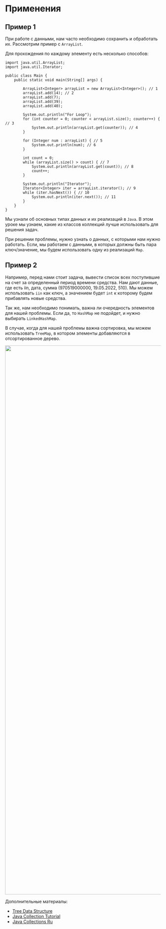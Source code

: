 <h1>Применения</h1>

## Пример 1

<p>При работе с данными, нам часто необходимо сохранить и обработать их. Рассмотрим пример с <code>ArrayList</code>.</p>

<p>Для прохождения по каждому элементу есть несколько способов:</p>

<pre><code>import java.util.ArrayList;
import java.util.Iterator;

public class Main {
    public static void main(String[] args) {

        ArrayList&lt;Integer&gt; arrayList = new ArrayList&lt;Integer&gt;(); // 1
        arrayList.add(14); // 2
        arrayList.add(7);
        arrayList.add(39);
        arrayList.add(40);

        System.out.println("For Loop");
        for (int counter = 0; counter &lt; arrayList.size(); counter++) { // 3
            System.out.println(arrayList.get(counter)); // 4
        }

        for (Integer num : arrayList) { // 5
            System.out.println(num); // 6
        }

        int count = 0;
        while (arrayList.size() &gt; count) { // 7
            System.out.println(arrayList.get(count)); // 8
            count++;
        }

        System.out.println("Iterator");
        Iterator&lt;Integer&gt; iter = arrayList.iterator(); // 9
        while (iter.hasNext()) { // 10
            System.out.println(iter.next()); // 11
        }
    }
}</code></pre>

<p>Мы узнали об основных типах данных и их реализаций в <code>Java</code>. В этом уроке мы узнаем, какие из классов коллекций лучше использовать для решения задач.</p>

<p>При решении проблемы, нужно узнать о данных, с которыми нам нужно работать. Если, мы работаем с данными, в которых должны быть пара ключ/значение, мы будем использовать одну из реализаций <code>Map</code>.</p>

## Пример 2

<p>Например, перед нами стоит задача, вывести список всех поступившие на счет за определенный период времени средства. Нам дают данные, где есть iin, дата, сумма (970519000000, 19.05.2022, 510). Мы можем использовать <code>iin</code> как ключ, а значением будет <code>int</code> к которому будем прибавлять новые средства.</p>

<p>Так же, нам необходимо понимать, важна ли очередность элементов для нашей проблемы. Если да, то <code>HashMap</code> не подойдет, и нужно выбирать <code>LinkedHashMap</code>.</p>

<p>В случае, когда для нашей проблемы важна сортировка, мы можем использовать <code>TreeMap</code>, в котором элементы добавляются в отсортированное дерево.</p>

<p><img alt="" height="1775" name="image.png" src="https://ucarecdn.com/7554d557-0412-439f-8697-aee15e2281bb/" width="2253"></p>

<p>Дополнительные материалы:</p>

<ul>
	<li><a href="https://www.programiz.com/dsa/trees" rel="nofollow noopener noreferrer">Tree Data Structure</a></li>
	<li><a href="https://docs.oracle.com/javase/tutorial/collections/index.html" rel="nofollow noopener noreferrer">Java Collection Tutorial</a></li>
	<li><a href="https://javarush.ru/groups/posts/2308-korotko-o-glavnom---java-collections-framework" rel="nofollow noopener noreferrer">Java Collections Ru</a></li>
</ul>